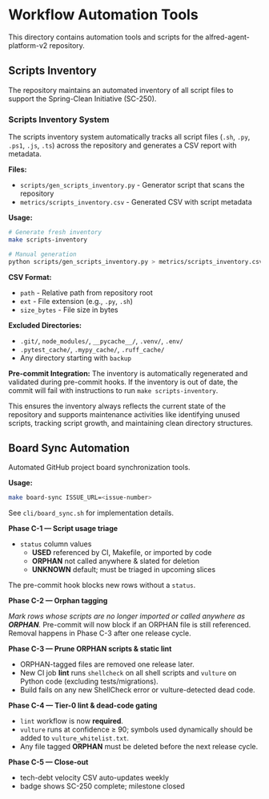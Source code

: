 # Workflow Automation Tools

This directory contains automation tools and scripts for the alfred-agent-platform-v2 repository.

## Scripts Inventory

The repository maintains an automated inventory of all script files to support the Spring-Clean Initiative (SC-250).

### Scripts Inventory System

The scripts inventory system automatically tracks all script files (`.sh`, `.py`, `.ps1`, `.js`, `.ts`) across the repository and generates a CSV report with metadata.

**Files:**
- `scripts/gen_scripts_inventory.py` - Generator script that scans the repository
- `metrics/scripts_inventory.csv` - Generated CSV with script metadata

**Usage:**
```bash
# Generate fresh inventory
make scripts-inventory

# Manual generation
python scripts/gen_scripts_inventory.py > metrics/scripts_inventory.csv
```

**CSV Format:**
- `path` - Relative path from repository root
- `ext` - File extension (e.g., `.py`, `.sh`)
- `size_bytes` - File size in bytes

**Excluded Directories:**
- `.git/`, `node_modules/`, `__pycache__/`, `.venv/`, `.env/`
- `.pytest_cache/`, `.mypy_cache/`, `.ruff_cache/`
- Any directory starting with `backup`

**Pre-commit Integration:**
The inventory is automatically regenerated and validated during pre-commit hooks. If the inventory is out of date, the commit will fail with instructions to run `make scripts-inventory`.

This ensures the inventory always reflects the current state of the repository and supports maintenance activities like identifying unused scripts, tracking script growth, and maintaining clean directory structures.

## Board Sync Automation

Automated GitHub project board synchronization tools.

**Usage:**
```bash
make board-sync ISSUE_URL=<issue-number>
```

See `cli/board_sync.sh` for implementation details.

**Phase C-1 — Script usage triage**

* `status` column values
  * **USED**   referenced by CI, Makefile, or imported by code
  * **ORPHAN** not called anywhere & slated for deletion
  * **UNKNOWN** default; must be triaged in upcoming slices

The pre-commit hook blocks new rows without a `status`.

**Phase C-2 — Orphan tagging**

*Mark rows whose scripts are no longer imported or called anywhere as **ORPHAN**.*
Pre-commit will now block if an ORPHAN file is still referenced.
Removal happens in Phase C-3 after one release cycle.

**Phase C-3 — Prune ORPHAN scripts & static lint**

* ORPHAN-tagged files are removed one release later.
* New CI job **lint** runs `shellcheck` on all shell scripts and `vulture`
  on Python code (excluding tests/migrations).
* Build fails on any new ShellCheck error or vulture-detected dead code.

**Phase C-4 — Tier-0 lint & dead-code gating**

* `lint` workflow is now **required**.
* `vulture` runs at confidence ≥ 90; symbols used dynamically should be added to `vulture_whitelist.txt`.
* Any file tagged **ORPHAN** must be deleted before the next release cycle.

**Phase C-5 — Close-out**

* tech-debt velocity CSV auto-updates weekly
* badge shows SC-250 complete; milestone closed
